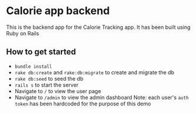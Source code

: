 # Calorie app backend

This is the backend app for the Calorie Tracking app. It has been built using Ruby on Rails
## How to get started
- `bundle install`
- `rake db:create` and `rake:db:migrate` to create and migrate the db
- `rake db:seed` to seed the db
- `rails s` to start the server
- Navigate to `/` to view the user page
- Navigate to `/admin` to view the admin dashboard
Note: each user's `auth token` has been hardcoded for the purpose of this demo